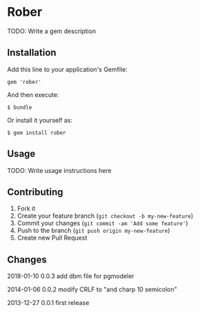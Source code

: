 # Rober

TODO: Write a gem description

## Installation

Add this line to your application's Gemfile:

    gem 'rober'

And then execute:

    $ bundle

Or install it yourself as:

    $ gem install rober

## Usage

TODO: Write usage instructions here

## Contributing

1. Fork it
2. Create your feature branch (`git checkout -b my-new-feature`)
3. Commit your changes (`git commit -am 'Add some feature'`)
4. Push to the branch (`git push origin my-new-feature`)
5. Create new Pull Request

## Changes

2018-01-10 0.0.3
add dbm file for pgmodeler

2014-01-06 0.0.2
modify CRLF to "and charp 10 semicolon"

2013-12-27 0.0.1
first release
